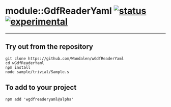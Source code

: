 
# module::GdfReaderYaml  [![status](https://github.com/Wandalen/wGdfReaderYaml/workflows/publish/badge.svg)](https://github.com/Wandalen/wGdfReaderYaml/actions?query=workflow%3Apublish) [![experimental](https://img.shields.io/badge/stability-experimental-orange.svg)](https://github.com/emersion/stability-badges#experimental)

___

## Try out from the repository
```
git clone https://github.com/Wandalen/wGdfReaderYaml
cd wGdfReaderYaml
npm install
node sample/trivial/Sample.s
```

## To add to your project
```
npm add 'wgdfreaderyaml@alpha'
```




